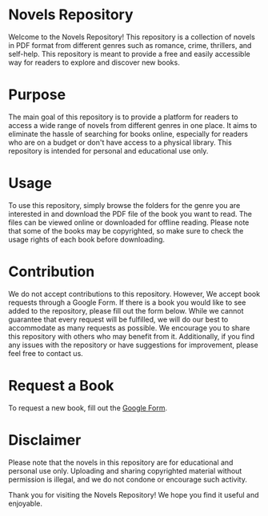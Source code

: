 # Novels Repository
Welcome to the Novels Repository! This repository is a collection of novels in PDF format from different genres such as romance, crime, thrillers, and self-help. This repository is meant to provide a free and easily accessible way for readers to explore and discover new books.

# Purpose
The main goal of this repository is to provide a platform for readers to access a wide range of novels from different genres in one place. It aims to eliminate the hassle of searching for books online, especially for readers who are on a budget or don't have access to a physical library. This repository is intended for personal and educational use only.

# Usage
To use this repository, simply browse the folders for the genre you are interested in and download the PDF file of the book you want to read. The files can be viewed online or downloaded for offline reading. Please note that some of the books may be copyrighted, so make sure to check the usage rights of each book before downloading.

# Contribution
We do not accept contributions to this repository. However, We accept book requests through a Google Form. If there is a book you would like to see added to the repository, please fill out the form below. While we cannot guarantee that every request will be fulfilled, we will do our best to accommodate as many requests as possible. We encourage you to share this repository with others who may benefit from it. Additionally, if you find any issues with the repository or have suggestions for improvement, please feel free to contact us.

# Request a Book
To request a new book, fill out the [Google Form](https://forms.gle/RbepCptodaebpsvJ6).

# Disclaimer
Please note that the novels in this repository are for educational and personal use only. Uploading and sharing copyrighted material without permission is illegal, and we do not condone or encourage such activity.

Thank you for visiting the Novels Repository! We hope you find it useful and enjoyable.
